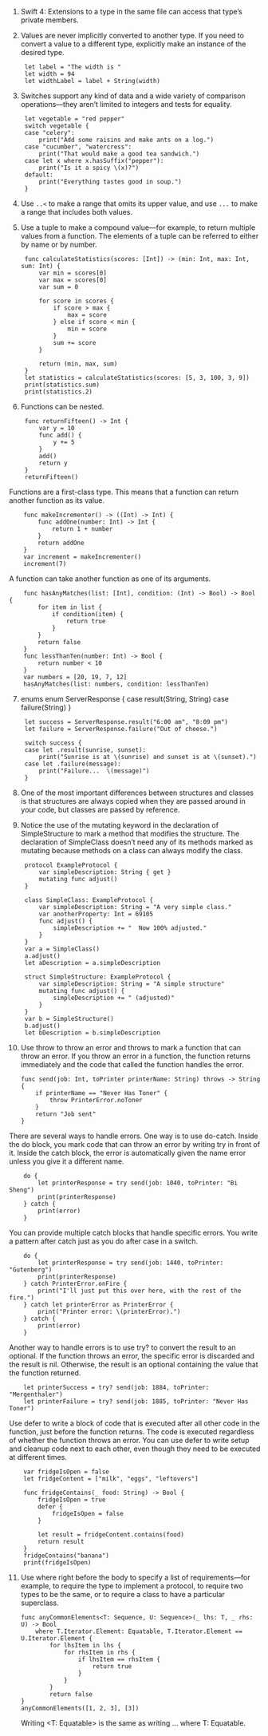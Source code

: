 1. Swift 4: Extensions to a type in the same file can access that type’s private members.
2. Values are never implicitly converted to another type. If you need to convert a value to a different type, explicitly make an instance of the desired type.

        let label = "The width is "
        let width = 94
        let widthLabel = label + String(width)

3. Switches support any kind of data and a wide variety of comparison operations—they aren’t limited to integers and tests for equality.

        let vegetable = "red pepper"
        switch vegetable {
        case "celery":
            print("Add some raisins and make ants on a log.")
        case "cucumber", "watercress":
            print("That would make a good tea sandwich.")
        case let x where x.hasSuffix("pepper"):
            print("Is it a spicy \(x)?")
        default:
            print("Everything tastes good in soup.")
        }

4. Use `..<` to make a range that omits its upper value, and use `...` to make a range that includes both values.
5. Use a tuple to make a compound value—for example, to return multiple values from a function. The elements of a tuple can be referred to either by name or by number.

        func calculateStatistics(scores: [Int]) -> (min: Int, max: Int, sum: Int) {
            var min = scores[0]
            var max = scores[0]
            var sum = 0
            
            for score in scores {
                if score > max {
                    max = score
                } else if score < min {
                    min = score
                }
                sum += score
            }
            
            return (min, max, sum)
        }
        let statistics = calculateStatistics(scores: [5, 3, 100, 3, 9])
        print(statistics.sum)
        print(statistics.2)

6. Functions can be nested.

        func returnFifteen() -> Int {
            var y = 10
            func add() {
                y += 5
            }
            add()
            return y
        }
        returnFifteen()
Functions are a first-class type. This means that a function can return another function as its value.

        func makeIncrementer() -> ((Int) -> Int) {
            func addOne(number: Int) -> Int {
                return 1 + number
            }
            return addOne
        }
        var increment = makeIncrementer()
        increment(7)
A function can take another function as one of its arguments.

        func hasAnyMatches(list: [Int], condition: (Int) -> Bool) -> Bool {
            for item in list {
                if condition(item) {
                    return true
                }
            }
            return false
        }
        func lessThanTen(number: Int) -> Bool {
            return number < 10
        }
        var numbers = [20, 19, 7, 12]
        hasAnyMatches(list: numbers, condition: lessThanTen)

7. enums
        enum ServerResponse {
            case result(String, String)
            case failure(String)
        }
        
        let success = ServerResponse.result("6:00 am", "8:09 pm")
        let failure = ServerResponse.failure("Out of cheese.")
        
        switch success {
        case let .result(sunrise, sunset):
            print("Sunrise is at \(sunrise) and sunset is at \(sunset).")
        case let .failure(message):
            print("Failure...  \(message)")
        }

8. One of the most important differences between structures and classes is that structures are always copied when they are passed around in your code, but classes are passed by reference.

9. Notice the use of the mutating keyword in the declaration of SimpleStructure to mark a method that modifies the structure. The declaration of SimpleClass doesn’t need any of its methods marked as mutating because methods on a class can always modify the class.

        protocol ExampleProtocol {
            var simpleDescription: String { get }
            mutating func adjust()
        }

        class SimpleClass: ExampleProtocol {
            var simpleDescription: String = "A very simple class."
            var anotherProperty: Int = 69105
            func adjust() {
                simpleDescription += "  Now 100% adjusted."
            }
        }
        var a = SimpleClass()
        a.adjust()
        let aDescription = a.simpleDescription
        
        struct SimpleStructure: ExampleProtocol {
            var simpleDescription: String = "A simple structure"
            mutating func adjust() {
                simpleDescription += " (adjusted)"
            }
        }
        var b = SimpleStructure()
        b.adjust()
        let bDescription = b.simpleDescription

10. Use throw to throw an error and throws to mark a function that can throw an error. If you throw an error in a function, the function returns immediately and the code that called the function handles the error.

        func send(job: Int, toPrinter printerName: String) throws -> String {
            if printerName == "Never Has Toner" {
                throw PrinterError.noToner
            }
            return "Job sent"
        }
There are several ways to handle errors. One way is to use do-catch. Inside the do block, you mark code that can throw an error by writing try in front of it. Inside the catch block, the error is automatically given the name error unless you give it a different name.

        do {
            let printerResponse = try send(job: 1040, toPrinter: "Bi Sheng")
            print(printerResponse)
        } catch {
            print(error)
        }
You can provide multiple catch blocks that handle specific errors. You write a pattern after catch just as you do after case in a switch.

        do {
            let printerResponse = try send(job: 1440, toPrinter: "Gutenberg")
            print(printerResponse)
        } catch PrinterError.onFire {
            print("I'll just put this over here, with the rest of the fire.")
        } catch let printerError as PrinterError {
            print("Printer error: \(printerError).")
        } catch {
            print(error)
        }
Another way to handle errors is to use try? to convert the result to an optional. If the function throws an error, the specific error is discarded and the result is nil. Otherwise, the result is an optional containing the value that the function returned.

        let printerSuccess = try? send(job: 1884, toPrinter: "Mergenthaler")
        let printerFailure = try? send(job: 1885, toPrinter: "Never Has Toner")
Use defer to write a block of code that is executed after all other code in the function, just before the function returns. The code is executed regardless of whether the function throws an error. You can use defer to write setup and cleanup code next to each other, even though they need to be executed at different times.

        var fridgeIsOpen = false
        let fridgeContent = ["milk", "eggs", "leftovers"]
        
        func fridgeContains(_ food: String) -> Bool {
            fridgeIsOpen = true
            defer {
                fridgeIsOpen = false
            }
            
            let result = fridgeContent.contains(food)
            return result
        }
        fridgeContains("banana")
        print(fridgeIsOpen)

11. Use where right before the body to specify a list of requirements—for example, to require the type to implement a protocol, to require two types to be the same, or to require a class to have a particular superclass.

        func anyCommonElements<T: Sequence, U: Sequence>(_ lhs: T, _ rhs: U) -> Bool
            where T.Iterator.Element: Equatable, T.Iterator.Element == U.Iterator.Element {
                for lhsItem in lhs {
                    for rhsItem in rhs {
                        if lhsItem == rhsItem {
                            return true
                        }
                    }
                }
                return false
        }
        anyCommonElements([1, 2, 3], [3])
    Writing <T: Equatable> is the same as writing <T> ... where T: Equatable.